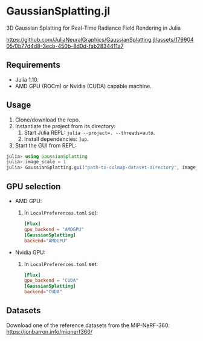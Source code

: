 # GaussianSplatting.jl

3D Gaussian Splatting for Real-Time Radiance Field Rendering in Julia

https://github.com/JuliaNeuralGraphics/GaussianSplatting.jl/assets/17990405/0b77d4d8-3ecb-450b-8d0d-fab2834411a7

## Requirements

- Julia 1.10.
- AMD GPU (ROCm) or Nvidia (CUDA) capable machine.

## Usage

1. Clone/download the repo.
2. Instantiate the project from its directory:
   1. Start Julia REPL: `julia --project=. --threads=auto`.
   2. Install dependencies: `]up`.
3. Start the GUI from REPL:
```julia
julia> using GaussianSplatting
julia> image_scale = 1
julia> GaussianSplatting.gui("path-to-colmap-dataset-directory", image_scale)
```

## GPU selection

- AMD GPU:
  1. In `LocalPreferences.toml` set:
     ```toml
     [Flux]
     gpu_backend = "AMDGPU"
     [GaussianSplatting]
     backend="AMDGPU"
     ```

- Nvidia GPU:
  1. In `LocalPreferences.toml` set:
     ```toml
     [Flux]
     gpu_backend = "CUDA"
     [GaussianSplatting]
     backend="CUDA"
     ```

## Datasets

Download one of the reference datasets from the MIP-NeRF-360:
https://jonbarron.info/mipnerf360/

